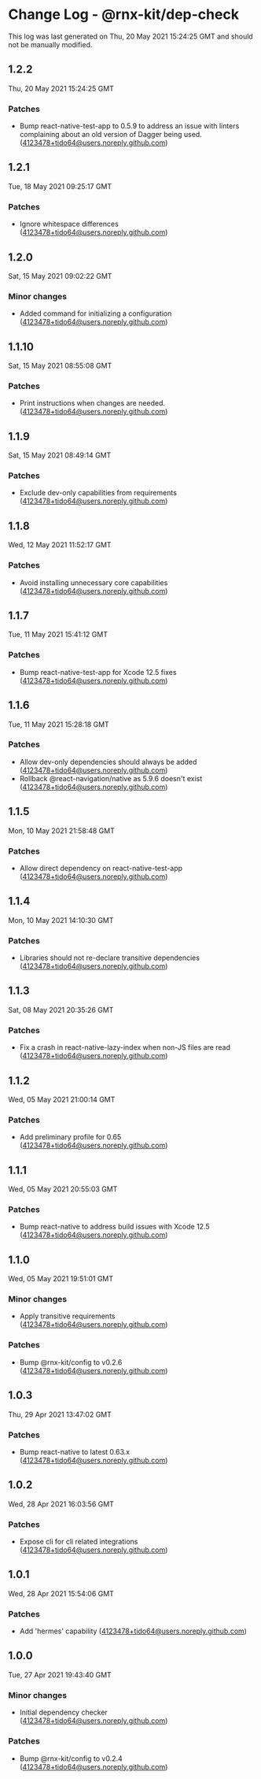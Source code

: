 # Change Log - @rnx-kit/dep-check

This log was last generated on Thu, 20 May 2021 15:24:25 GMT and should not be manually modified.

<!-- Start content -->

## 1.2.2

Thu, 20 May 2021 15:24:25 GMT

### Patches

- Bump react-native-test-app to 0.5.9 to address an issue with linters complaining about an old version of Dagger being used. (4123478+tido64@users.noreply.github.com)

## 1.2.1

Tue, 18 May 2021 09:25:17 GMT

### Patches

- Ignore whitespace differences (4123478+tido64@users.noreply.github.com)

## 1.2.0

Sat, 15 May 2021 09:02:22 GMT

### Minor changes

- Added command for initializing a configuration (4123478+tido64@users.noreply.github.com)

## 1.1.10

Sat, 15 May 2021 08:55:08 GMT

### Patches

- Print instructions when changes are needed. (4123478+tido64@users.noreply.github.com)

## 1.1.9

Sat, 15 May 2021 08:49:14 GMT

### Patches

- Exclude dev-only capabilities from requirements (4123478+tido64@users.noreply.github.com)

## 1.1.8

Wed, 12 May 2021 11:52:17 GMT

### Patches

- Avoid installing unnecessary core capabilities (4123478+tido64@users.noreply.github.com)

## 1.1.7

Tue, 11 May 2021 15:41:12 GMT

### Patches

- Bump react-native-test-app for Xcode 12.5 fixes (4123478+tido64@users.noreply.github.com)

## 1.1.6

Tue, 11 May 2021 15:28:18 GMT

### Patches

- Allow dev-only dependencies should always be added (4123478+tido64@users.noreply.github.com)
- Rollback @react-navigation/native as 5.9.6 doesn't exist (4123478+tido64@users.noreply.github.com)

## 1.1.5

Mon, 10 May 2021 21:58:48 GMT

### Patches

- Allow direct dependency on react-native-test-app (4123478+tido64@users.noreply.github.com)

## 1.1.4

Mon, 10 May 2021 14:10:30 GMT

### Patches

- Libraries should not re-declare transitive dependencies (4123478+tido64@users.noreply.github.com)

## 1.1.3

Sat, 08 May 2021 20:35:26 GMT

### Patches

- Fix a crash in react-native-lazy-index when non-JS files are read (4123478+tido64@users.noreply.github.com)

## 1.1.2

Wed, 05 May 2021 21:00:14 GMT

### Patches

- Add preliminary profile for 0.65 (4123478+tido64@users.noreply.github.com)

## 1.1.1

Wed, 05 May 2021 20:55:03 GMT

### Patches

- Bump react-native to address build issues with Xcode 12.5 (4123478+tido64@users.noreply.github.com)

## 1.1.0

Wed, 05 May 2021 19:51:01 GMT

### Minor changes

- Apply transitive requirements (4123478+tido64@users.noreply.github.com)

### Patches

- Bump @rnx-kit/config to v0.2.6 (4123478+tido64@users.noreply.github.com)

## 1.0.3

Thu, 29 Apr 2021 13:47:02 GMT

### Patches

- Bump react-native to latest 0.63.x (4123478+tido64@users.noreply.github.com)

## 1.0.2

Wed, 28 Apr 2021 16:03:56 GMT

### Patches

- Expose cli for cli related integrations (4123478+tido64@users.noreply.github.com)

## 1.0.1

Wed, 28 Apr 2021 15:54:06 GMT

### Patches

- Add 'hermes' capability (4123478+tido64@users.noreply.github.com)

## 1.0.0

Tue, 27 Apr 2021 19:43:40 GMT

### Minor changes

- Initial dependency checker (4123478+tido64@users.noreply.github.com)

### Patches

- Bump @rnx-kit/config to v0.2.4 (4123478+tido64@users.noreply.github.com)
